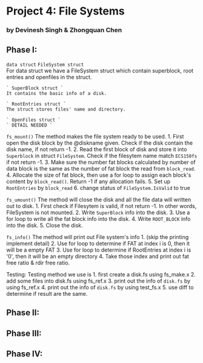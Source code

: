 
# Project 4: File Systems
### by Devinesh Singh & Zhongquan Chen

## Phase I:
` data struct `
	` FileSystem struct `	
	For data struct we have a FileSystem struct which contain superblock, root entries and openfiles in the struct.

	` SuperBlock struct `
	It contains the basic info of a disk. 

	` RootEntries struct `
	The struct stores files' name and directory.

	` OpenFiles struct `
	` DETAIL NEEDED `

` fs_mount() `
	The method makes the file system ready to be used. 
	1. First open the disk block by the @diskname given. Check if the disk 
	contain the disk name, if not return -1.
	2. Read the first block of disk and store it into ` Superblock ` in 
	struct ` FileSystem `. Check if the filesytem name match ` ECS150fs `
	if not return -1.
	3. Make sure the number fat blocks calculated by number of data block is
	the same as the number of fat block the read from ` block_read `.
	4. Allocate the size of fat block, then use a for loop to assign each
 block's content by ` block_read() `. Return -1 if any allocation fails.
	5. Set up ` RootEntries ` by ` block_read `
	6. change status of ` FileSystem.IsValid ` to true 
	
` fs_umount() `
	The method will close the disk and all the file data will written out to
	disk.
	1. First check if Filesytem is valid, if not return -1. In other words,
	FileSystem is not mounted.
	2. Write ` SuperBlock ` info into the disk. 
	3. Use a for loop to write all the fat block info into the disk.
	4. Write ` ROOT_BLOCK ` info into the disk.
	5. Close the disk. 

` fs_info() `
	The method will print out File system's info
	1. (skip the printing implement detail)
	2. Use for loop to determine if FAT at index i is 0, then it will be a
	empty FAT
	3. Use for loop to determine if RootEntries at index i is '0\', then it
	will be an empty directory
	4. Take those index and print out fat free ratio & rdir free ratio.

Testing:
	Testing method we use is
	1. first create a disk.fs using fs_make.x
	2. add some files into disk.fs using fs_ref.x
	3. print out the info of ` disk.fs ` by using fs_ref.x
	4. print out the info of ` disk.fs ` by using test_fs.x
	5. use diff to determine if result are the same.

## Phase II:

## Phase III:

## Phase IV:


